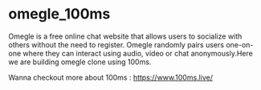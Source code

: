 # omegle_100ms

Omegle is a free online chat website that allows users to socialize with others without the need to register. Omegle randomly pairs users one-on-one where they can interact using audio, video or chat anonymously.Here we are building omegle clone using 100ms.

Wanna checkout more about 100ms : https://www.100ms.live/
